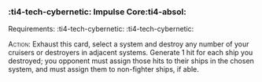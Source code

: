 ### :ti4-tech-cybernetic: **Impulse Core**:ti4-absol:

Requirements: :ti4-tech-cybernetic: :ti4-tech-cybernetic:

<span style="font-variant:small-caps;">Action</span>: Exhaust this card, select a system and destroy any number of your cruisers or destroyers in adjacent systems.
Generate 1 hit for each ship you destroyed; you opponent must assign those hits to their ships in the chosen system, and must assign them to non-fighter ships, if able.
